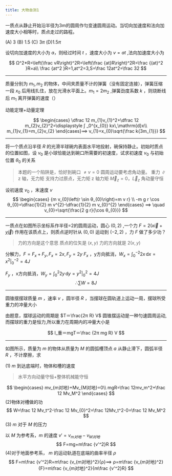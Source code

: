 ```yaml
---
title: 大物自测1
---
```


一质点从静止开始沿半径为3m的圆周作匀变速圆周运动。当切向加速度和法向加速度大小相等时，质点走过的路程。

(A) $3$ (B) $1.5$ (C) $3π$ (D)$1.5π$

设切向加速度的大小为 $a$，则经过时间 $t$ ，速度大小为 $v=at$ ,法向加速度大小为

$$
Ω^2*R=\left(\frac vR\right)^2R=\left(\frac {at}R\right)^2R=\frac {(at)^2 }R=a\\
\frac {at^2 }R=1,at^2=3,S=\frac 12at^2=\frac 32
$$

---

质量分别为 $m_{1},m_{2}$ 的物体，中间夹质量不计的弹簧（没有固定连接），弹簧压缩一段 $x_{0}$ 后用线扎住，放在光滑水平面上。$m_{1}=2m_{2}$ ,弹簧劲度系数 $k$ ，则烧断线后 $m_{1}$ 离开弹簧的速度（）

动能定理+动量定理

$$
\begin{cases}
\dfrac 12 m_{1}v_{1}^2+\dfrac 12 m_{2}v_{2}^2=\displaystyle ∫ _0^{x_{0}} kx\,\mathrm{d}x\\
m_{1}v_{1}=m_{2}v_{2}
\end{cases}⟹
v_{1}=x_{0}\sqrt{\frac k{3m_{1}}}
$$

---

将一个质点沿半径 $R$ 的光滑半球碗内表面水平地投射，碗保持静止。初始时质点的位置如图，设 $v_{0}$ 是小球恰能达到碗口所需要的初速度，试求初速度 $v_{0}$ 与初始位置 $θ _0$ 的关系

>本题的一个陷阱是，恰好到碗口 $≠ v=0$
圆周运动要考虑角动量。
重力 $∥$ z 轴，无力矩
支持力过原点，无力矩
z 轴力矩 $\vec M_z=0$，$\vec L_z$ 角动量守恒

设初速度 $v_{0}$ ，末速度 $v$
$$
\begin{cases}
{m v_{0}\left(r \sin θ_{0}\right)=m v r} \\
-m g r \cos θ_{0}=\dfrac{1}{2} m v^{2}-\dfrac{1}{2} m v_{0}^{2}
\end{cases}
⟹
\quad v_{0}=\sqrt{\frac{2 g r}{\cos θ_{0}}}
$$

---

一质点在如图所示坐标系作半径=2的圆周运动，圆心 $(0,2)$ ,一个力 $F=2(x\vec i+y\vec j)$ 作用在该质点上，则质点逆时针从 $(0,0)$ 运动到 $(-2,2)$ ，力 $F$ 做了多少功？

>力的方向是这个意思
质点的位矢是 $(x,y)$
力的方向就是 $2(x,y)$

分解力，$F=F_x+F_y, F_x=2x,F_y=2y$
$F_x$ ，y方向抵消，$W_x=\displaystyle∫_{0}^{-2} 2 x \,\mathrm{d} x=\left.x^{2}\right|_{0} ^{-2}=4J$

$F_y$ ，x方向抵消，$W_y=\displaystyle∫_{0}^{2} 2 y \,\mathrm{d} y=\left.y^{2}\right|_{0} ^{2}=4J$
$$∴∑ W=8J$$

---

圆锥摆摆球质量 $m$ ，速率 $v$ ，圆半径 $R$ ，当摆球在圆轨道上运动一周，摆球所受重力的冲量大小

由题意，摆球运动的周期是 $T＝\frac{2π R} V$
圆锥摆运动是一种匀速圆周运动,而摆球的重力是恒力,所以重力在周期内的冲量大小是

$$
I_重＝mgT＝\frac {2π mg R} V
$$

---

如图所示，质量为 $m$ 的物体从质量为 $M$ 的圆弧槽顶点 $a$ 从静止滑下，圆弧半径 $R$ ，不计摩擦，求

(1) $m$ 到达底端时，物体和槽的速度
>水平方向动量守恒+整体机械能守恒

$$
\begin{cases}
  mv_{m对地}+Mv_{M对地}=0\\
  mgR=\frac 12mv_m^2+\frac 12 Mv_M^2
\end{cases}
$$
(2)物体对槽做的功
$$
W=\frac 12 Mv_t^2-\frac 12 Mv_{0}^2=\frac 12Mv_t^2-0=\frac 12 Mv_M^2
$$
(3) $m$ 对于 $M$ 的压力

以 $M$ 为参考系，$m$ 的速度 $v'=v_{m对地}-v_{M对地}$
$$
F=mg+m\frac {v'^2}R
$$
(4)对于地面参考系， $m$ 的运动轨道在底端的曲率半径 $ρ$
$$
F=m\frac {v'^2}R=m\frac {v_{m对地}^2}{ρ}⟹ ρ=m\frac {v_{m对地}^2}{F}=m\frac {v_{m对地}^2}{m\frac {v'^2}R}
$$
